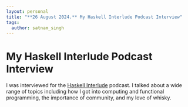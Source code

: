 ```yaml
---
layout: personal
title: "**26 August 2024.** My Haskell Interlude Podcast Interview"
tags:
  author: satnam_singh
---
```

# My Haskell Interlude Podcast Interview
I was interviewed for the [Haskell Interlude](https://haskell.foundation/podcast/56/) podcast. I talked about a wide range of topics including how I got into computing and functional programming, the importance of community, and my love of whisky.